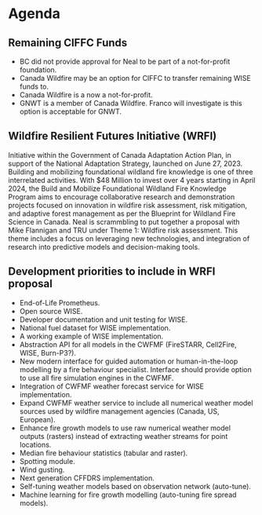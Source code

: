 # Agenda

## Remaining CIFFC Funds
- BC did not provide approval for Neal to be part of a not-for-profit foundation.
- Canada Wildfire may be an option for CIFFC to transfer remaining WISE funds to.
- Canada Wildfire is a now a not-for-profit.
- GNWT is a member of Canada Wildfire. Franco will investigate is this option is acceptable for GNWT.

## Wildfire Resilient Futures Initiative (WRFI)
Initiative within the Government of Canada Adaptation Action Plan, in support of the National Adaptation Strategy, launched on June 27, 2023. Building and mobilizing foundational wildland fire knowledge is one of three interrelated activities. With $48 Million to invest over 4 years starting in April 2024, the Build and Mobilize Foundational Wildland Fire Knowledge Program aims to encourage collaborative research and demonstration projects focused on innovation in wildfire risk assessment, risk mitigation, and adaptive forest management as per the Blueprint for Wildland Fire Science in Canada. Neal is scrammbling to put together a proposal with Mike Flannigan and TRU under Theme 1: Wildfire risk assessment. This theme includes a focus on leveraging new technologies, and integration of research into predictive models and decision-making tools.

## Development priorities to include in WRFI proposal
- End-of-Life Prometheus.
- Open source WISE.
- Developer documentation and unit testing for WISE.
- National fuel dataset for WISE implementation.
- A working example of WISE implementation.
- Abstraction API for all models in the CWFMF (FireSTARR, Cell2Fire, WISE, Burn-P3?).
- New modern interface for guided automation or human-in-the-loop modelling by a fire behaviour specialist. Interface should provide option to use all fire simulation engines in the CWFMF.
- Integration of CWFMF weather forecast service for WISE implementation.
- Expand CWFMF weather service to include all numerical weather model sources used by wildfire management agencies (Canada, US, European).
- Enhance fire growth models to use raw numerical weather model outputs (rasters) instead of extracting weather streams for point locations.
- Median fire behaviour statistics (tabular and raster).
- Spotting module.
- Wind gusting.
- Next generation CFFDRS implementation.
- Self-tuning weather models based on observation network (auto-tune).
- Machine learning for fire growth modelling (auto-tuning fire spread models).
